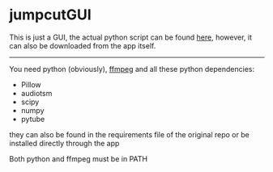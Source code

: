 # jumpcutGUI


This is just a GUI, the actual python script can be found [here](https://github.com/carykh/jumpcutter "here"), however, it can also be downloaded from the app itself.

------------
You need python (obviously), [ffmpeg](https://ffmpeg.org/download.html "ffmpeg") and all these python dependencies:
- Pillow
- audiotsm
- scipy
- numpy
- pytube

they can also be found in the requirements file of the original repo or be installed directly through the app

Both python and ffmpeg must be in PATH
